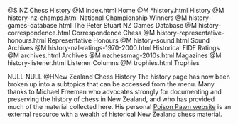 @S NZ Chess History
@M index.html Home
@M *history.html History
@M history-nz-champs.html National Championship Winners
@M history-games-database.html The Peter Stuart NZ Games Database
@M history-correspondence.html Correspondence Chess
@M history-representative-honours.html Representative Honours
@M history-sound.html Sound Archives
@M history-nzl-ratings-1970-2000.html Historical FIDE Ratings
@M archives.html Archives
@M nzchessmag-2010s.html Magazines
@M history-listener.html Listener Columns
@M trophies.html Trophies

NULL
NULL
@HNew Zealand Chess History
The history page has now been broken up into a subtopics that can be accessed from the menu. Many thanks to Michael Freeman who
advocates strongly for documenting and preserving the history of chess in New Zealand, and who has provided much of the material
collected here. His personal <A HREF="http://poisonpawn.co.nz">Poison Pawn website</A> is an external resource with a wealth of historical
New Zealand chess material.

